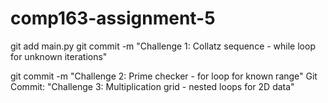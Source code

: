 # comp163-assignment-5
git add main.py
git commit -m "Challenge 1: Collatz sequence - while loop for unknown iterations"

git commit -m "Challenge 2: Prime checker - for loop for known range"
Git Commit: "Challenge 3: Multiplication grid - nested loops for 2D data"



